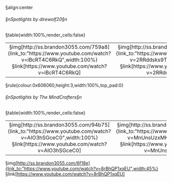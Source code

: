 §align:center
###### §nSpotlights by direwolf20§n
§table{width:100%,render_cells:false} 
<table column_layout="1*,1*">
<tr align="center" padding="0,4,0,4">
	<td>
		§img[http://ss.brandon3055.com/759a8]{link_to:"https://www.youtube.com/watch?v=iBcRT4C6RkQ",width:100%}
		§link[https://www.youtube.com/watch?v=iBcRT4C6RkQ]
	</td>
	<td>
		§img[http://ss.brandon3055.com/82f58]{link_to:"https://www.youtube.com/watch?v=2RRddsks9TA",width:100%}
		§link[https://www.youtube.com/watch?v=2RRddsks9TA]
	</td>
</tr>
</table>

§rule{colour:0x606060,height:3,width:100%,top_pad:0}

###### §nSpotlights by The MindCrafters§n
§table{width:100%,render_cells:false} 
<table column_layout="1*,1*">
<tr align="center" padding="0,4,0,4">
	<td>
		§img[http://ss.brandon3055.com/94b75]{link_to:"https://www.youtube.com/watch?v=AIO3hSGceC0",width:100%}
		§link[https://www.youtube.com/watch?v=AIO3hSGceC0]
	</td>
	<td>
		§img[http://ss.brandon3055.com/48088]{link_to:"https://www.youtube.com/watch?v=MnUnsUzxMKU",width:100%}
		§link[https://www.youtube.com/watch?v=MnUnsUzxMKU]
	</td>
</tr>
</table>

§img[http://ss.brandon3055.com/6f18e]{link_to:"https://www.youtube.com/watch?v=8rBhQP1xqEU",width:45%}
§link[https://www.youtube.com/watch?v=8rBhQP1xqEU]